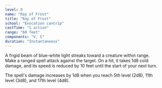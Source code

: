 ```yaml
---
level: 0
name: "Ray of Frost"
title: "Ray of Frost"
school: "Evocation cantrip"
castTime: "1 action"
range: "60 feet"
components: "V, S"
duration: "Instantaneous"
---
```


A frigid beam of blue-white light streaks toward a creature within range. Make a ranged spell attack against the target. On a hit, it takes 1d8 cold damage, and its speed is reduced by 10 feet until the start of your next turn.

The spell's damage increases by 1d8 when you reach 5th level (2d8), 11th level (3d8), and 17th level (4d8).
